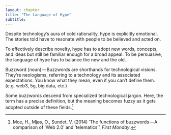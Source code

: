 ```yaml
---
layout: chapter
title: "The Language of Hype"
subtitle:
---
```


Despite technology’s aura of cold rationality, hype is explicitly emotional. The stories told have to resonate with people to be believed and acted on. 

To effectively describe novelty, hype has to adopt new words, concepts, and ideas but still be familiar enough for a broad appeal. To be persuasive, the language of hype has to balance the new and the old.

Buzzword (noun) — Buzzwords are shorthands for technological visions. They’re neologisms, referring to a technology and its associated expectations. You know what they mean, even if you can’t define them. (e.g. web3, 5g, big data, etc.)

Some buzzwords descend from specialized technological jargon. Here, the term has a precise definition, but the meaning becomes fuzzy as it gets adopted outside of these fields.[^1]

[^1]: Moe, H., Mjøs, O., Sundet, V. (2014) ’The functions of buzzwords — A comparison of ’Web 2.0’ and ’telematics’’. *First Monday*.